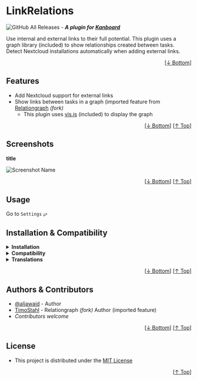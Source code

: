 <h1 name="readme-top">LinkRelations</h1>

![GitHub All Releases](https://img.shields.io/github/downloads/aljawaid/LinkRelations/total?style=for-the-badge "GitHub All Downloads") - **_A plugin for [Kanboard](https://github.com/kanboard/kanboard "Kanboard - Kanban Project Management Software")_**

Use internal and external links to their full potential. This plugin uses a graph library (included) to show relationships created between tasks. Detect Nextcloud installations automatically when adding external links.

<p align="right">[<a href="#readme-bottom">&#8595; Bottom</a>]</p>

## Features

- Add Nextcloud support for external links
- Show links between tasks in a graph (imported feature from [Relationgraph](https://github.com/TimoStahl/kanboard_plugin_relationgraph) _(fork)_
  - This plugin uses [vis.js](https://github.com/almende/vis "A dynamic, browser-based visualization library") (included) to display the graph

<p align="right">[<a href="#readme-bottom">&#8595; Bottom</a>] [<a href="#readme-top">&#8593; Top</a>]</p>

## Screenshots

**title**  

![Screenshot Name](../master/Screenshots/screenshot-name.png "Read Screenshot Name")

<p align="right">[<a href="#readme-bottom">&#8595; Bottom</a>] [<a href="#readme-top">&#8593; Top</a>]</p>

## Usage

Go to `Settings` &#10562;


## Installation & Compatibility

<details>
    <summary><strong>Installation</strong></summary>

- Install via the **[Kanboard](https://github.com/kanboard/kanboard "Kanboard - Kanban Project Management Software") Plugin Directory** or see [INSTALL.md](../master/INSTALL.md)
- Read the full [**Changelog**](../master/changelog.md "See changes") to see the latest updates

</details>
<details>
    <summary><strong>Compatibility</strong></summary>

- Requires [Kanboard](https://github.com/kanboard/kanboard "Kanboard - Kanban Project Management Software") ≥`1.2.20`
- **Other Plugins & Action Plugins**
  - _No known issues_
- **Core Files & Templates**
  - `01` Template override
  - _No database changes_

</details>
<details>
    <summary><strong>Translations</strong></summary>

- _Starter template available_

</details>

<p align="right">[<a href="#readme-bottom">&#8595; Bottom</a>] [<a href="#readme-top">&#8593; Top</a>]</p>

## Authors & Contributors

- [@aljawaid](https://github.com/aljawaid) - Author
- [TimoStahl](https://github.com/TimoStahl/kanboard_plugin_relationgraph) - Relationgraph _(fork)_ Author (imported feature)
- _Contributors welcome_

<p align="right">[<a href="#readme-bottom">&#8595; Bottom</a>] [<a href="#readme-top">&#8593; Top</a>]</p>

## License

- This project is distributed under the [MIT License](../master/LICENSE "Read The MIT license")

<a name="readme-bottom"></a>
<p align="right">[<a href="#readme-top">&#8593; Top</a>]</p>